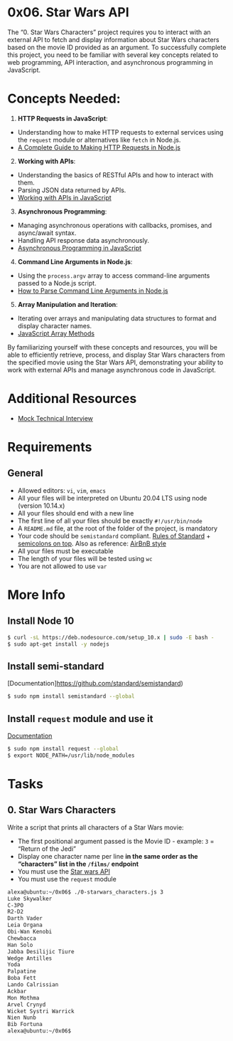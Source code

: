 # 0x06. Star Wars API
The “0. Star Wars Characters” project requires you to interact with an external API to fetch and display information about Star Wars characters based on the movie ID provided as an argument. To successfully complete this project, you need to be familiar with several key concepts related to web programming, API interaction, and asynchronous programming in JavaScript.

# Concepts Needed:
1. **HTTP Requests in JavaScript**:
* Understanding how to make HTTP requests to external services using the ```request``` module or alternatives like ```fetch``` in Node.js.
* [A Complete Guide to Making HTTP Requests in Node.js](https://www.memberstack.com/blog/node-http-request)

2. **Working with APIs**:
* Understanding the basics of RESTful APIs and how to interact with them.
* Parsing JSON data returned by APIs.
* [Working with APIs in JavaScript](https://developer.mozilla.org/en-US/docs/Learn/JavaScript/Client-side_web_APIs/Introduction)

3. **Asynchronous Programming**:
* Managing asynchronous operations with callbacks, promises, and async/await syntax.
* Handling API response data asynchronously.
* [Asynchronous Programming in JavaScript](https://developer.mozilla.org/en-US/docs/Learn/JavaScript/Asynchronous)

4. **Command Line Arguments in Node.js**:
* Using the ```process.argv``` array to access command-line arguments passed to a Node.js script.
* [How to Parse Command Line Arguments in Node.js](https://tecadmin.net/how-to-parse-command-line-arguments-in-nodejs/)

5. **Array Manipulation and Iteration**:
* Iterating over arrays and manipulating data structures to format and display character names.
* [JavaScript Array Methods](https://developer.mozilla.org/en-US/docs/Web/JavaScript/Reference/Global_Objects/Array)

By familiarizing yourself with these concepts and resources, you will be able to efficiently retrieve, process, and display Star Wars characters from the specified movie using the Star Wars API, demonstrating your ability to work with external APIs and manage asynchronous code in JavaScript.

# Additional Resources
* [Mock Technical Interview](https://www.youtube.com/watch?feature=shared&v=bmqZ5AhNr3g)

# Requirements
## General
* Allowed editors: ```vi```, ```vim```, ```emacs```
* All your files will be interpreted on Ubuntu 20.04 LTS using node (version 10.14.x)
* All your files should end with a new line
* The first line of all your files should be exactly ```#!/usr/bin/node```
* A ```README.md``` file, at the root of the folder of the project, is mandatory
* Your code should be ```semistandard``` compliant. [Rules of Standard](https://standardjs.com/rules.html) + [semicolons on top](https://github.com/standard/semistandard). Also as reference: [AirBnB style](https://github.com/airbnb/javascript)
* All your files must be executable
* The length of your files will be tested using ```wc```
* You are not allowed to use ```var```

# More Info
## Install Node 10
```sh
$ curl -sL https://deb.nodesource.com/setup_10.x | sudo -E bash -
$ sudo apt-get install -y nodejs
```

## Install semi-standard
[Documentation]https://github.com/standard/semistandard)
```sh
$ sudo npm install semistandard --global
```

## Install ```request``` module and use it
[Documentation](https://github.com/request/request)
```sh
$ sudo npm install request --global
$ export NODE_PATH=/usr/lib/node_modules
```

# Tasks
## 0. Star Wars Characters
Write a script that prints all characters of a Star Wars movie:

* The first positional argument passed is the Movie ID - example: ```3``` = “Return of the Jedi”
* Display one character name per line **in the same order as the “characters” list in the ```/films/``` endpoint**
* You must use the [Star wars API](https://swapi-api.alx-tools.com/)
* You must use the ```request``` module

```sh
alexa@ubuntu:~/0x06$ ./0-starwars_characters.js 3
Luke Skywalker
C-3PO
R2-D2
Darth Vader
Leia Organa
Obi-Wan Kenobi
Chewbacca
Han Solo
Jabba Desilijic Tiure
Wedge Antilles
Yoda
Palpatine
Boba Fett
Lando Calrissian
Ackbar
Mon Mothma
Arvel Crynyd
Wicket Systri Warrick
Nien Nunb
Bib Fortuna
alexa@ubuntu:~/0x06$ 
```
